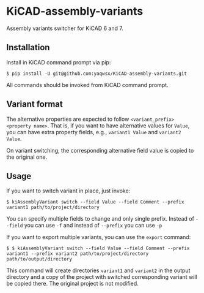 # KiCAD-assembly-variants

Assembly variants switcher for KiCAD 6 and 7.

## Installation

Install in KiCAD command prompt via pip:

```
$ pip install -U git@github.com:yaqwsx/KiCAD-assembly-variants.git
```

All commands should be invoked from KiCAD command prompt.

## Variant format

The alternative properties are expected to follow `<variant_prefix> <property
name>`. That is, if you want to have alternative values for `Value`, you can
have extra property fields, e.g., `variant1 Value` and `variant2 Value`.

On variant switching, the corresponding alternative field value is copied to the original one.

## Usage

If you want to switch variant in place, just invoke:
```
$ kiAssemblyVariant switch --field Value --field Comment --prefix variant1 path/to/project/directory
```

You can specify multiple fields to change and only single prefix. Instead of `--field` you can use
`-f` and instead of `--prefix` you can use `-p`

If you want to export multiple variants, you can use the `export` command:

```
$ $ kiAssemblyVariant switch --field Value --field Comment --prefix variant1 --prefix variant2 path/to/project/directory path/to/output/directory
```

This command will create directories `variant1` and `variant2` in the output directory and a copy of
the project with switched corresponding variant will be copied there. The original project is not
modified.
